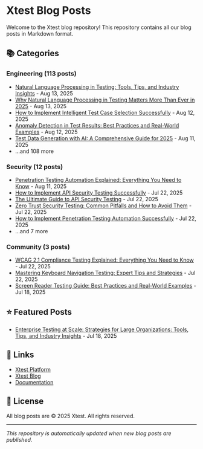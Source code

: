 # Xtest Blog Posts

Welcome to the Xtest blog repository! This repository contains all our blog posts in Markdown format.

## 📚 Categories

### Engineering (113 posts)

- [Natural Language Processing in Testing: Tools, Tips, and Industry Insights](posts/2025/2025-08-13-natural-language-processing-in-testing-tools-tips-and-industry-insights.md) - Aug 13, 2025
- [Why Natural Language Processing in Testing Matters More Than Ever in 2025](posts/2025/2025-08-13-why-natural-language-processing-in-testing-matters-more-than-ever-in-2025.md) - Aug 13, 2025
- [How to Implement Intelligent Test Case Selection Successfully](posts/2025/2025-08-12-how-to-implement-intelligent-test-case-selection-successfully.md) - Aug 12, 2025
- [Anomaly Detection in Test Results: Best Practices and Real-World Examples](posts/2025/2025-08-12-anomaly-detection-in-test-results-best-practices-and-real-world-examples.md) - Aug 12, 2025
- [Test Data Generation with AI: A Comprehensive Guide for 2025](posts/2025/2025-08-11-test-data-generation-with-ai-a-comprehensive-guide-for-2025.md) - Aug 11, 2025
- ...and 108 more

### Security (12 posts)

- [Penetration Testing Automation Explained: Everything You Need to Know](posts/2025/2025-08-11-penetration-testing-automation-explained-everything-you-need-to-know.md) - Aug 11, 2025
- [How to Implement API Security Testing Successfully](posts/2025/2025-07-22-how-to-implement-api-security-testing-successfully.md) - Jul 22, 2025
- [The Ultimate Guide to API Security Testing](posts/2025/2025-07-22-the-ultimate-guide-to-api-security-testing.md) - Jul 22, 2025
- [Zero Trust Security Testing: Common Pitfalls and How to Avoid Them](posts/2025/2025-07-22-zero-trust-security-testing-common-pitfalls-and-how-to-avoid-them.md) - Jul 22, 2025
- [How to Implement Penetration Testing Automation Successfully](posts/2025/2025-07-22-how-to-implement-penetration-testing-automation-successfully.md) - Jul 22, 2025
- ...and 7 more

### Community (3 posts)

- [WCAG 2.1 Compliance Testing Explained: Everything You Need to Know](posts/2025/2025-07-22-wcag-21-compliance-testing-explained-everything-you-need-to-know.md) - Jul 22, 2025
- [Mastering Keyboard Navigation Testing: Expert Tips and Strategies](posts/2025/2025-07-22-mastering-keyboard-navigation-testing-expert-tips-and-strategies.md) - Jul 22, 2025
- [Screen Reader Testing Guide: Best Practices and Real-World Examples](posts/2025/2025-07-18-screen-reader-testing-guide-best-practices-and-real-world-examples.md) - Jul 18, 2025

## ⭐ Featured Posts

- [Enterprise Testing at Scale: Strategies for Large Organizations: Tools, Tips, and Industry Insights](posts/2025/2025-07-18-enterprise-testing-at-scale-strategies-for-large-organizations-tools-tips-and-industry-insights.md) - Jul 18, 2025

## 🔗 Links

- [Xtest Platform](https://xtest.io)
- [Xtest Blog](https://xtest.io/blog)
- [Documentation](https://xtest.io/docs)

## 📝 License

All blog posts are © 2025 Xtest. All rights reserved.

---

*This repository is automatically updated when new blog posts are published.*
